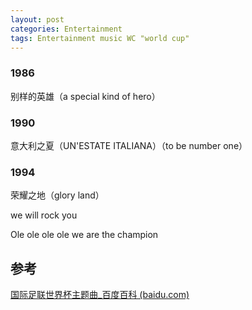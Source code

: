 ```yaml
---
layout: post
categories: Entertainment
tags: Entertainment music WC "world cup"
---
```


### 1986

别样的英雄（a special kind of hero）

### 1990

意大利之夏（UN'ESTATE ITALIANA）（to be number one）

### 1994

荣耀之地（glory land）

we will rock you

Ole ole ole ole we are the champion

## 参考

[国际足联世界杯主题曲_百度百科 (baidu.com)](https://baike.baidu.com/item/国际足联世界杯主题曲/24607185)